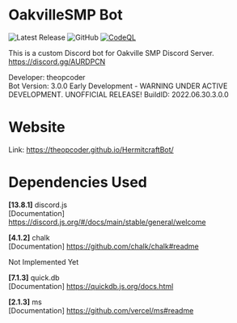 # OakvilleSMP Bot

![Latest Release](https://img.shields.io/github/v/release/theopcoder/HermitcraftBot?style=for-the-badge&include_prereleases) ![GitHub](https://img.shields.io/badge/GitHub-theopcoder-green?style=for-the-badge) [![CodeQL](https://github.com/theopcoder/HermitcraftBot/actions/workflows/codeql-analysis.yml/badge.svg)](https://github.com/theopcoder/HermitcraftBot/actions/workflows/codeql-analysis.yml)

This is a custom Discord bot for Oakville SMP Discord Server.  
https://discord.gg/AURDPCN

Developer: theopcoder  
Bot Version: 3.0.0 Early Development - WARNING UNDER ACTIVE DEVELOPMENT. UNOFFICIAL RELEASE! 
BuildID: 2022.06.30.3.0.0

# Website
Link: https://theopcoder.github.io/HermitcraftBot/

# Dependencies Used

**[13.8.1]** discord.js  
[Documentation] https://discord.js.org/#/docs/main/stable/general/welcome  

**[4.1.2]** chalk  
[Documentation] https://github.com/chalk/chalk#readme

Not Implemented Yet  

**[7.1.3]** quick.db  
[Documentation] https://quickdb.js.org/docs.html

**[2.1.3]** ms  
[Documentation] https://github.com/vercel/ms#readme
